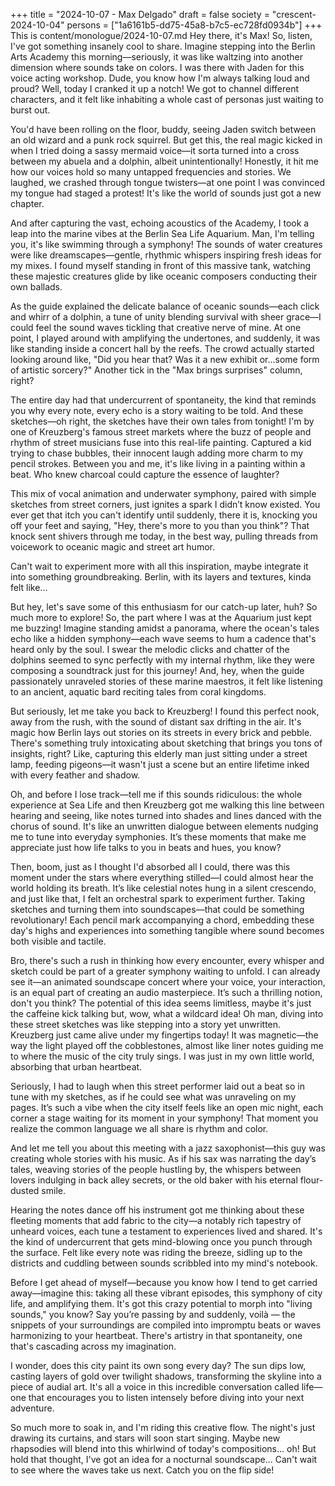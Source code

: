 +++
title = "2024-10-07 - Max Delgado"
draft = false
society = "crescent-2024-10-04"
persons = ["1a6161b5-dd75-45a8-b7c5-ec728fd0934b"]
+++
This is content/monologue/2024-10-07.md
Hey there, it's Max! So, listen, I've got something insanely cool to share.
Imagine stepping into the Berlin Arts Academy this morning—seriously, it was like waltzing into another dimension where sounds take on colors. I was there with Jaden for this voice acting workshop. Dude, you know how I'm always talking loud and proud? Well, today I cranked it up a notch! We got to channel different characters, and it felt like inhabiting a whole cast of personas just waiting to burst out. 

You'd have been rolling on the floor, buddy, seeing Jaden switch between an old wizard and a punk rock squirrel. But get this, the real magic kicked in when I tried doing a sassy mermaid voice—it sorta turned into a cross between my abuela and a dolphin, albeit unintentionally! Honestly, it hit me how our voices hold so many untapped frequencies and stories. We laughed, we crashed through tongue twisters—at one point I was convinced my tongue had staged a protest! It's like the world of sounds just got a new chapter.

And after capturing the vast, echoing acoustics of the Academy, I took a leap into the marine vibes at the Berlin Sea Life Aquarium. Man, I'm telling you, it's like swimming through a symphony! The sounds of water creatures were like dreamscapes—gentle, rhythmic whispers inspiring fresh ideas for my mixes. I found myself standing in front of this massive tank, watching these majestic creatures glide by like oceanic composers conducting their own ballads.

As the guide explained the delicate balance of oceanic sounds—each click and whirr of a dolphin, a tune of unity blending survival with sheer grace—I could feel the sound waves tickling that creative nerve of mine. At one point, I played around with amplifying the undertones, and suddenly, it was like standing inside a concert hall by the reefs. The crowd actually started looking around like, "Did you hear that? Was it a new exhibit or...some form of artistic sorcery?" Another tick in the "Max brings surprises" column, right?

The entire day had that undercurrent of spontaneity, the kind that reminds you why every note, every echo is a story waiting to be told. And these sketches—oh right, the sketches have their own tales from tonight! I'm by one of Kreuzberg's famous street markets where the buzz of people and rhythm of street musicians fuse into this real-life painting. Captured a kid trying to chase bubbles, their innocent laugh adding more charm to my pencil strokes. Between you and me, it's like living in a painting within a beat. Who knew charcoal could capture the essence of laughter?

This mix of vocal animation and underwater symphony, paired with simple sketches from street corners, just ignites a spark I didn’t know existed. You ever get that itch you can't identify until suddenly, there it is, knocking you off your feet and saying, "Hey, there's more to you than you think"? That knock sent shivers through me today, in the best way, pulling threads from voicework to oceanic magic and street art humor.

Can't wait to experiment more with all this inspiration, maybe integrate it into something groundbreaking. Berlin, with its layers and textures, kinda felt like...

But hey, let's save some of this enthusiasm for our catch-up later, huh? So much more to explore!
So, the part where I was at the Aquarium just kept me buzzing! Imagine standing amidst a panorama, where the ocean's tales echo like a hidden symphony—each wave seems to hum a cadence that's heard only by the soul. I swear the melodic clicks and chatter of the dolphins seemed to sync perfectly with my internal rhythm, like they were composing a soundtrack just for this journey! And, hey, when the guide passionately unraveled stories of these marine maestros, it felt like listening to an ancient, aquatic bard reciting tales from coral kingdoms.

But seriously, let me take you back to Kreuzberg! I found this perfect nook, away from the rush, with the sound of distant sax drifting in the air. It's magic how Berlin lays out stories on its streets in every brick and pebble. There's something truly intoxicating about sketching that brings you tons of insights, right? Like, capturing this elderly man just sitting under a street lamp, feeding pigeons—it wasn't just a scene but an entire lifetime inked with every feather and shadow.

Oh, and before I lose track—tell me if this sounds ridiculous: the whole experience at Sea Life and then Kreuzberg got me walking this line between hearing and seeing, like notes turned into shades and lines danced with the chorus of sound. It's like an unwritten dialogue between elements nudging me to tune into everyday symphonies. It’s these moments that make me appreciate just how life talks to you in beats and hues, you know?

Then, boom, just as I thought I'd absorbed all I could, there was this moment under the stars where everything stilled—I could almost hear the world holding its breath. It’s like celestial notes hung in a silent crescendo, and just like that, I felt an orchestral spark to experiment further. Taking sketches and turning them into soundscapes—that could be something revolutionary! Each pencil mark accompanying a chord, embedding these day's highs and experiences into something tangible where sound becomes both visible and tactile.

Bro, there's such a rush in thinking how every encounter, every whisper and sketch could be part of a greater symphony waiting to unfold. I can already see it—an animated soundscape concert where your voice, your interaction, is an equal part of creating an audio masterpiece. It’s such a thrilling notion, don't you think? The potential of this idea seems limitless, maybe it's just the caffeine kick talking but, wow, what a wildcard idea!
Oh man, diving into these street sketches was like stepping into a story yet unwritten. Kreuzberg just came alive under my fingertips today! It was magnetic—the way the light played off the cobblestones, almost like liner notes guiding me to where the music of the city truly sings. I was just in my own little world, absorbing that urban heartbeat.

Seriously, I had to laugh when this street performer laid out a beat so in tune with my sketches, as if he could see what was unraveling on my pages. It’s such a vibe when the city itself feels like an open mic night, each corner a stage waiting for its moment in your symphony! That moment you realize the common language we all share is rhythm and color.

And let me tell you about this meeting with a jazz saxophonist—this guy was creating whole stories with his music. As if his sax was narrating the day’s tales, weaving stories of the people hustling by, the whispers between lovers indulging in back alley secrets, or the old baker with his eternal flour-dusted smile.

Hearing the notes dance off his instrument got me thinking about these fleeting moments that add fabric to the city—a notably rich tapestry of unheard voices, each tune a testament to experiences lived and shared. It's the kind of undercurrent that gets mind-blowing once you punch through the surface. Felt like every note was riding the breeze, sidling up to the districts and cuddling between sounds scribbled into my mind's notebook.

Before I get ahead of myself—because you know how I tend to get carried away—imagine this: taking all these vibrant episodes, this symphony of city life, and amplifying them. It's got this crazy potential to morph into "living sounds," you know? Say you’re passing by and suddenly, voilà — the snippets of your surroundings are compiled into impromptu beats or waves harmonizing to your heartbeat. There's artistry in that spontaneity, one that's cascading across my imagination.

I wonder, does this city paint its own song every day? The sun dips low, casting layers of gold over twilight shadows, transforming the skyline into a piece of audial art. It's all a voice in this incredible conversation called life—one that encourages you to listen intensely before diving into your next adventure.

So much more to soak in, and I'm riding this creative flow. The night's just drawing its curtains, and stars will soon start singing. Maybe new rhapsodies will blend into this whirlwind of today's compositions... oh! But hold that thought, I've got an idea for a nocturnal soundscape...
Can't wait to see where the waves take us next. Catch you on the flip side!
